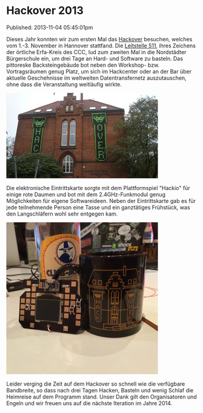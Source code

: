 Hackover 2013
=============
Published: 2013-11-04 05:45:01pm

Dieses Jahr konnten wir zum ersten Mal das [Hackover](http://www.hackover.de/) besuchen, welches vom 1.-3. November in Hannover stattfand. Die [Leitstelle 511](https://hannover.ccc.de/), ihres Zeichens der örtliche Erfa-Kreis des CCC, lud zum zweiten Mal in die Nordstädter Bürgerschule ein, um drei Tage an Hard- und Software zu basteln. Das pittoreske Backsteingebäude bot neben den Workshop- bzw. Vortragsräumen genug Platz, um sich im Hackcenter oder an der Bar über aktuelle Geschehnisse im weltweiten Datentransfernetz auszutauschen, ohne dass die Veranstaltung weitläufig wirkte.

<a class="news-picture" href="/media/2013-11-04/Bild1.jpg"><img src="/media/2013-11-04//Bild1_small.jpg" /></a>

Die elektronische Eintrittskarte sorgte mit dem Plattformspiel "Hackio" für einige rote Daumen und bot mit dem 2.4GHz-Funkmodul genug Möglichkeiten für eigene Softwareideen. Neben der Eintrittskarte gab es für jede teilnehmende Person eine Tasse und ein ganztätiges Frühstück, was den Langschläfern wohl sehr entgegen kam.

<a class="news-picture" href="/media/2013-11-04/Bild2.jpg"><img src="/media/2013-11-04//Bild2_small.jpg" /></a>

Leider verging die Zeit auf dem Hackover so schnell wie die verfügbare Bandbreite, so dass nach drei Tagen Hacken, Basteln und wenig Schlaf die Heimreise auf dem Programm stand. Unser Dank gilt den Organisatoren und Engeln und wir freuen uns auf die nächste Iteration im Jahre 2014.
